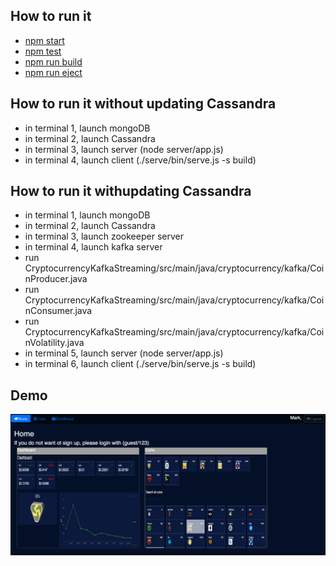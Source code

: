 
## How to run it
  - [npm start](#npm-start)
  - [npm test](#npm-test)
  - [npm run build](#npm-run-build)
  - [npm run eject](#npm-run-eject)

## How to run it without updating Cassandra
- in terminal 1, launch mongoDB
- in terminal 2, launch Cassandra
- in terminal 3, launch server (node server/app.js)
- in terminal 4, launch client (./serve/bin/serve.js -s build)

## How to run it withupdating Cassandra
- in terminal 1, launch mongoDB
- in terminal 2, launch Cassandra
- in terminal 3, launch zookeeper server
- in terminal 4, launch kafka server
- run CryptocurrencyKafkaStreaming/src/main/java/cryptocurrency/kafka/CoinProducer.java
- run CryptocurrencyKafkaStreaming/src/main/java/cryptocurrency/kafka/CoinConsumer.java
- run CryptocurrencyKafkaStreaming/src/main/java/cryptocurrency/kafka/CoinVolatility.java
- in terminal 5, launch server (node server/app.js)
- in terminal 6, launch client (./serve/bin/serve.js -s build)

## Demo
![demo cover](./demo/demo.png)